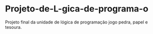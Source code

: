 # Projeto-de-L-gica-de-programa-o
Projeto final da unidade de lógica de programação jogo pedra, papel e tesoura.
